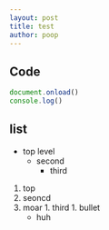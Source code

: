 ```yaml
---
layout: post
title: test
author: poop
---
```



## Code

```javascript
document.onload()
console.log()
```

## list
- top level
  - second
    - third

1. top
  1. seoncd
  1. moar
    1. third
    1. bullet
      - huh